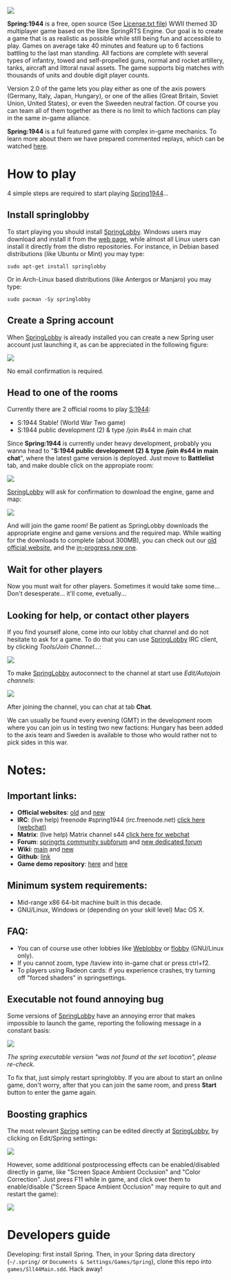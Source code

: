 ![](docs/imgs/header.png)

**Spring:1944** is a free, open source (See [License.txt file](docs/License.txt)) WWII themed 3D multiplayer game based on the libre SpringRTS Engine. Our goal is to create a game that is as realistic as possible while still being fun and accessible to play. Games on average take 40 minutes and feature up to 6 factions battling to the last man standing. All factions are complete with several types of infantry, towed and self-propelled guns, normal and rocket artillery, tanks, aircraft and littoral naval assets. The game supports big matches with thousands of units and double digit player counts.

Version 2.0 of the game lets you play either as one of the axis powers (Germany, Italy, Japan, Hungary), or one of the allies (Great Britain, Soviet Union, United States), or even the Sweeden neutral faction. Of course you can team all of them together as there is no limit to which factions can play in the same in-game alliance.

**Spring:1944** is a full featured game with complex in-game mechanics. To learn more about them we have prepared commented replays, which can be watched [here](https://www.youtube.com/channel/UCuL4DSXgglXR_4LF53HZSZw).

# How to play

4 simple steps are required to start playing [Spring1944](http://spring1944.net)...

## Install springlobby

To start playing you should install [SpringLobby](http://springlobby.info/). Windows users may download and install it from the [web page](http://springlobby.info/), while almost all Linux users can install it directly from the distro repositories. For instance, in Debian based distributions (like Ubuntu or Mint) you may type:

```
sudo apt-get install springlobby
```

Or in Arch-Linux based distributions (like Antergos or Manjaro) you may type:

```
sudo pacman -Sy springlobby
```

## Create a Spring account

When [SpringLobby](http://springlobby.info/) is already installed you can create a new Spring user account just launching it, as can be appreciated in the following figure:

![](docs/imgs/register.png)

No email confirmation is required.

## Head to one of the rooms

Currently there are 2 official rooms to play [S:1944](http://spring1944.net):
* S:1944 Stable! (World War Two game)
* S:1944 public development (2) & type /join #s44 in main chat

Since **Spring:1944** is currently under heavy development, probably you wanna head to "**S:1944 public development (2) & type /join #s44 in main chat**", where the latest game version is deployed. Just move to **Battlelist** tab, and make double click on the appropiate room:

![](docs/imgs/s44_dev_room.png)

[SpringLobby](http://springlobby.info/) will ask for confirmation to download the engine, game and map:

![](docs/imgs/s44_dev_room_download.png)

And will join the game room! Be patient as SpringLobby downloads the appropriate engine and game versions and the required map. While waiting for the downloads to complete (about 300MB), you can check out our [old official website](http://spring1944.net), and the [in-progress new one](spring1944.github.io).

## Wait for other players

Now you must wait for other players. Sometimes it would take some time... Don't desesperate... it'll come, evetually...

## Looking for help, or contact other players

If you find yourself alone, come into our lobby chat channel and do not hesitate to ask for a game. To do that you can use [SpringLobby](http://springlobby.info/) IRC client, by clicking *Tools/Join Channel...*:

![](docs/imgs/s44_irc_join.png)

To make [SpringLobby](http://springlobby.info/) autoconnect to the channel at start use *Edit/Autojoin channels*:

![](docs/imgs/s44_irc_autojoin.png)

After joining the channel, you can chat at tab **Chat**.

We can usually be found every evening (GMT) in the development room where you can join us in testing two new factions: Hungary has been added to the axis team and Sweden is available to those who would rather not to pick sides in this war.

# Notes:

## Important links:

* **Official websites**: [old](http://spring1944.net) and [new](spring1944.github.io)
* **IRC**: (live help) freenode #spring1944 (irc.freenode.net) [click here (webchat)](https://webchat.freenode.net/?channels=%23spring1944)
* **Matrix**: (live help) Matrix channel s44 [click here for webchat](https://riot.im/app/#/room/#s44:matrix.org)
* **Forum**: [springrts community subforum](https://springrts.com/phpbb/viewforum.php?f=45) and [new dedicated forum](https://forum.spring1944.tk/)
* **Wiki**: [main](http://spring1944.net/wiki/index.php?title=Main_Page) and [new](https://github.com/spring1944/spring1944/wiki)
* **Github**: [link](https://github.com/spring1944)
* **Game demo repository**: [here](http://replays.springrts.com/browse/?game_pref=5) and [here](https://think.nsupdate.info/s44/autohosts/demos)

## Minimum system requirements:

* Mid-range x86 64-bit machine built in this decade.
* GNU/Linux, Windows or (depending on your skill level) Mac OS X.

## FAQ:

* You can of course use other lobbies like [Weblobby](http://weblobby.springrts.com/) or [flobby](https://github.com/cleanrock/flobby) (GNU/Linux only).
* If you cannot zoom, type /taview into in-game chat or press ctrl+f2.
* To players using Radeon cards: if you experience crashes, try turning off "forced shaders" in springsettings.

## Executable not found annoying bug

Some versions of [SpringLobby](http://springlobby.info/) have an annoying error that makes impossible to launch the game, reporting the following message in a constant basis:

![](docs/imgs/springlobby_annoyingbug.png)

*The spring executable version "was not found at the set location", please re-check.*

To fix that, just simply restart springlobby. If you are about to start an online game, don't worry, after that you can join the same room, and press **Start** button to enter the game again.

## Boosting graphics

The most relevant [Spring](https://springrts.com) setting can be edited directly at [SpringLobby](http://springlobby.info/), by clicking on Edit/Spring settings:

![](docs/imgs/spring_settings.png)

However, some additional postprocessing effects can be enabled/disabled directly in game, like "Screen Space Ambient Occlusion" and "Color Correction". Just press F11 while in game, and click over them to enable/disable ("Screen Space Ambient Occlusion" may require to quit and restart the game):

![](docs/imgs/postprocessing_effects.png)

# Developers guide

Developing: first install Spring. Then, in your Spring data directory (`~/.spring/` or `Documents & Settings/Games/Spring`), clone this repo into `games/Sll44Main.sdd`. Hack away!
